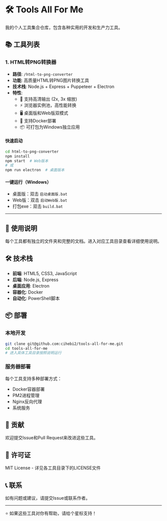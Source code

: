# 🛠️ Tools All For Me

我的个人工具集合仓库，包含各种实用的开发和生产力工具。

## 📚 工具列表

### 1. HTML转PNG转换器
- **路径**: `/html-to-png-converter`
- **功能**: 高质量HTML转PNG图片转换工具
- **技术栈**: Node.js + Express + Puppeteer + Electron
- **特性**:
  - 🎨 支持高清输出 (2x, 3x 缩放)
  - ⚡ 浏览器实例池，高性能转换
  - 🖥️ 桌面版和Web版双模式
  - 🐳 支持Docker部署
  - 📦 可打包为Windows独立应用

#### 快速启动
```bash
cd html-to-png-converter
npm install
npm start  # Web版本
# 或
npm run electron  # 桌面版本
```

#### 一键运行（Windows）
- 桌面版：双击 `启动桌面版.bat`
- Web版：双击 `启动Web版.bat`
- 打包exe：双击 `build.bat`

---

## 🚀 使用说明

每个工具都有独立的文件夹和完整的文档。进入对应工具目录查看详细使用说明。

## 🛠️ 技术栈

- **前端**: HTML5, CSS3, JavaScript
- **后端**: Node.js, Express
- **桌面应用**: Electron
- **容器化**: Docker
- **自动化**: PowerShell脚本

## 📦 部署

### 本地开发
```bash
git clone git@github.com:cihebi2/tools-all-for-me.git
cd tools-all-for-me
# 进入具体工具目录按照说明运行
```

### 服务器部署
每个工具支持多种部署方式：
- Docker容器部署
- PM2进程管理
- Nginx反向代理
- 系统服务

## 🤝 贡献

欢迎提交Issue和Pull Request来改进这些工具。

## 📄 许可证

MIT License - 详见各工具目录下的LICENSE文件

## 📞 联系

如有问题或建议，请提交Issue或联系作者。

---

⭐ 如果这些工具对你有帮助，请给个星标支持！